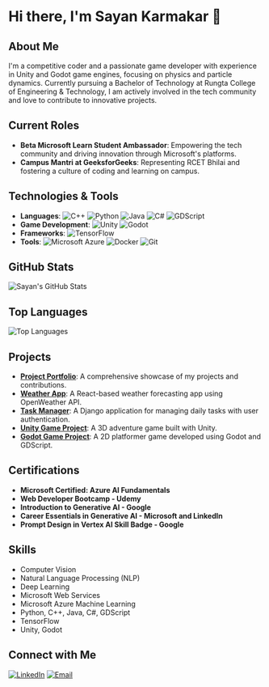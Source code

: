 # Hi there, I'm Sayan Karmakar 👋

## About Me
I'm a competitive coder and a passionate game developer with experience in Unity and Godot game engines, focusing on physics and particle dynamics. Currently pursuing a Bachelor of Technology at Rungta College of Engineering & Technology, I am actively involved in the tech community and love to contribute to innovative projects.

## Current Roles
- **Beta Microsoft Learn Student Ambassador**: Empowering the tech community and driving innovation through Microsoft's platforms.
- **Campus Mantri at GeeksforGeeks**: Representing RCET Bhilai and fostering a culture of coding and learning on campus.

## Technologies & Tools
- **Languages**: ![C++](https://img.shields.io/badge/-C++-00599C?style=flat&logo=c%2B%2B&logoColor=white) ![Python](https://img.shields.io/badge/-Python-3776AB?style=flat&logo=Python&logoColor=white) ![Java](https://img.shields.io/badge/-Java-007396?style=flat&logo=Java&logoColor=white) ![C#](https://img.shields.io/badge/-C%23-239120?style=flat&logo=C-Sharp&logoColor=white) ![GDScript](https://img.shields.io/badge/-GDScript-478CBF?style=flat&logo=Godot-Engine&logoColor=white)
- **Game Development**: ![Unity](https://img.shields.io/badge/-Unity-000000?style=flat&logo=Unity&logoColor=white) ![Godot](https://img.shields.io/badge/-Godot-478CBF?style=flat&logo=Godot-Engine&logoColor=white)
- **Frameworks**: ![TensorFlow](https://img.shields.io/badge/-TensorFlow-FF6F00?style=flat&logo=TensorFlow&logoColor=white)
- **Tools**: ![Microsoft Azure](https://img.shields.io/badge/-Microsoft%20Azure-0089D6?style=flat&logo=Microsoft%20Azure&logoColor=white) ![Docker](https://img.shields.io/badge/-Docker-2496ED?style=flat&logo=Docker&logoColor=white) ![Git](https://img.shields.io/badge/-Git-F05032?style=flat&logo=Git&logoColor=white)

## GitHub Stats
![Sayan's GitHub Stats](https://github-readme-stats.vercel.app/api?username=Sayan-Dev731&show_icons=true&theme=radical)

## Top Languages
![Top Languages](https://github-readme-stats.vercel.app/api/top-langs/?username=Sayan-Dev731&layout=compact&theme=radical)

## Projects
- [**Project Portfolio**](https://sayan-dev731.github.io/MyWebsite/): A comprehensive showcase of my projects and contributions.
- [**Weather App**](https://github.com/Sayan-Dev731/weather-app): A React-based weather forecasting app using OpenWeather API.
- [**Task Manager**](https://github.com/Sayan-Dev731/task-manager): A Django application for managing daily tasks with user authentication.
- [**Unity Game Project**](https://github.com/Sayan-Dev731/unity-game-project): A 3D adventure game built with Unity.
- [**Godot Game Project**](https://github.com/Sayan-Dev731/godot-game-project): A 2D platformer game developed using Godot and GDScript.

## Certifications
- **Microsoft Certified: Azure AI Fundamentals**
- **Web Developer Bootcamp - Udemy**
- **Introduction to Generative AI - Google**
- **Career Essentials in Generative AI - Microsoft and LinkedIn**
- **Prompt Design in Vertex AI Skill Badge - Google**

## Skills
- Computer Vision
- Natural Language Processing (NLP)
- Deep Learning
- Microsoft Web Services
- Microsoft Azure Machine Learning
- Python, C++, Java, C#, GDScript
- TensorFlow
- Unity, Godot

## Connect with Me
[![LinkedIn](https://img.shields.io/badge/-LinkedIn-0077B5?style=flat&logo=LinkedIn&logoColor=white)](https://www.linkedin.com/in/sayan-karmakar-01239a242)
[![Email](https://img.shields.io/badge/-Email-D14836?style=flat&logo=Gmail&logoColor=white)](mailto:sayancodder731@gmail.com)
